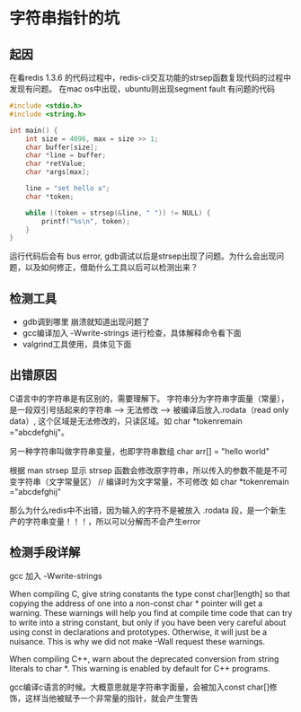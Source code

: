 # 字符串指针的坑

## 起因
在看redis 1.3.6 的代码过程中，redis-cli交互功能的strsep函数复现代码的过程中发现有问题。
在mac os中出现，ubuntu则出现segment fault
有问题的代码
```c
#include <stdio.h>
#include <string.h>

int main() {
    int size = 4096, max = size >> 1;
    char buffer[size];
    char *line = buffer;
    char *retValue;
    char *args[max];    

    line = "set hello a";
    char *token;

    while ((token = strsep(&line, " ")) != NULL) {
        printf("%s\n", token);
    }
}
```
运行代码后会有 bus error, gdb调试以后是strsep出现了问题。为什么会出现问题，以及如何修正，借助什么工具以后可以检测出来？

## 检测工具
* gdb调到哪里 崩溃就知道出现问题了
* gcc编译加入 -Wwrite-strings 进行检查，具体解释命令看下面
* valgrind工具使用，具体见下面

## 出错原因
C语言中的字符串是有区别的，需要理解下。
字符串分为字符串字面量（常量），是一段双引号括起来的字符串
--> 无法修改  --> 被编译后放入.rodata（read only data）, 这个区域是无法修改的，只读区域。如 char *tokenremain ="abcdefghij"。

另一种字符串叫做字符串变量，也即字符串数组 char arr[] = "hello world"

根据 man strsep 显示 strsep 函数会修改原字符串，所以传入的参数不能是不可变字符串（文字常量区）
// 编译时为文字常量，不可修改
如 char *tokenremain ="abcdefghij"

那么为什么redis中不出错，因为输入的字符不是被放入 .rodata 段，是一个新生产的字符串变量！！！，所以可以分解而不会产生error

## 检测手段详解
gcc 加入 -Wwrite-strings 

When compiling C, give string constants the type const char[length] so that copying the address of one into a non-const char * pointer will get a warning. These warnings will help you find at compile time code that can try to write into a string constant, but only if you have been very careful about using const in declarations and prototypes. Otherwise, it will just be a nuisance. This is why we did not make -Wall request these warnings.

When compiling C++, warn about the deprecated conversion from string literals to char *. This warning is enabled by default for C++ programs.

gcc编译c语言的时候。大概意思就是字符串字面量，会被加入const char[]修饰，这样当他被赋予一个非常量的指针，就会产生警告
